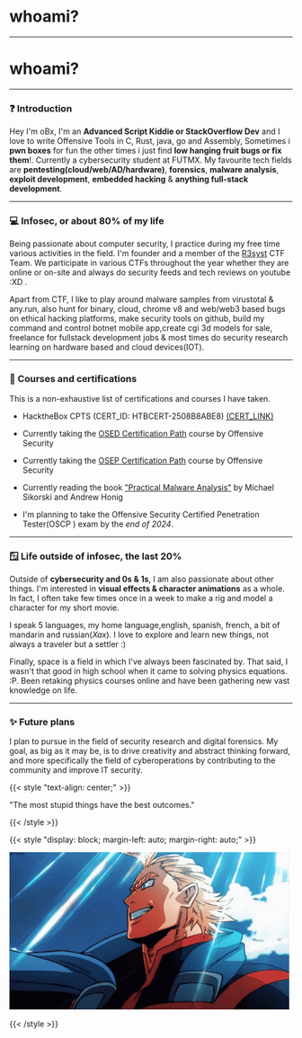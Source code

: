 # whoami?


---
# whoami?


---

### ❓ Introduction
Hey I'm oBx, I'm an **Advanced Script Kiddie or StackOverflow Dev** and I love to write Offensive Tools in C, Rust, java, go and Assembly, Sometimes i **pwn boxes** for fun the other times i just find **low hanging fruit bugs or fix them**!. Currently a cybersecurity student at FUTMX. My favourite tech fields are **pentesting(cloud/web/AD/hardware)**, **forensics**, **malware analysis**, **exploit development**, **embedded hacking** & **anything full-stack development**.   

---

### 💻 Infosec, or about 80% of my life
Being passionate about computer security, I practice during my free time various activities in the field. I'm founder and a member of the [R3syst](https://ctftime.org/team/303681) CTF Team. We participate in various CTFs throughout the year whether they are online or on-site and always do security feeds and tech reviews on youtube :XD . 

Apart from CTF, I like to play around malware samples from virustotal & any.run, also hunt for binary, cloud, chrome v8 and web/web3 based bugs on ethical hacking platforms, make security tools on github, build my command and control botnet mobile app,create cgi 3d models for sale, freelance for fullstack development jobs & most times do security research learning on hardware based and cloud devices(IOT). 

---

### 🏅 Courses and certifications

This is a non-exhaustive list of certifications and courses I have taken.

- HacktheBox CPTS (CERT_ID: HTBCERT-2508B8ABE8) [(CERT_LINK)](https://www.hackthebox.com/certificates)

- Currently taking the [OSED Certification Path](https://zeyadazima.com/certificates/osedjg/) course by Offensive Security

- Currently taking the [OSEP Certification Path](https://help.offsec.com/hc/en-us/articles/360050293792-OSEP-Exam-Guide) course by Offensive Security


- Currently reading the book ["Practical Malware Analysis"](https://www.amazon.com/Practical-Malware-Analysis-Hands-Dissecting/dp/1593272901) by Michael Sikorski and Andrew Honig

-   I'm planning to take the Offensive Security Certified Penetration Tester(OSCP
) exam by the *end of 2024*.

---

### 🪟 Life outside of infosec, the last 20%
Outside of **cybersecurity and 0s & 1s**, I am also passionate about other things. I'm interested in **visual effects & character animations** as a whole. In fact, I often take few times once in a week to make a rig and model a character for my short movie. 

I speak 5 languages, my home language,english, spanish, french, a bit of mandarin and russian(*Хах*). I love to explore and learn new things, not always a traveler but a settler :)

Finally, space is a field in which I've always been fascinated by. That said, I wasn't that good in high school when it came to solving physics equations. :P. Been retaking physics courses online and have been gathering new vast knowledge on life.

---

### ✨ Future plans
I plan to pursue in the field of security research and digital forensics. My goal, as big as it may be, is to drive creativity and abstract thinking forward, and more specifically the field of cyberoperations by contributing to the community and improve IT security. 

{{< style "text-align: center;" >}}

"The most stupid things have the best outcomes."

{{< /style >}}

{{< style "display: block; margin-left: auto; margin-right: auto;" >}}

![](all-might.gif)

{{< /style >}}



